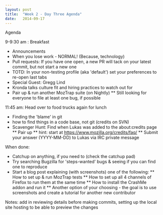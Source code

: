 ```yaml
---
layout: post
title:  "Week 2 - Day Three Agenda"
date:   2014-09-17
---
```


Agenda

9-9:30 am :  Breakfast

* Announcements
* When you lose work - NORMAL! (Because, technology)
* Pull requests: If you have one open, a new PR will tack on your latest commit, but not start a new one
* TOTD: In your non-testing profile (aka 'default') set your preferences to re-open last tabs
* Special Guest: Gregg Lind
* Kronda talks culture fit and hiring practices to watch out for
* Pair up & run another MozTrap suite (on Nightly)
** Still looking for everyone to file at least one bug, if possible

11:45 am: Head over to food trucks again for lunch

* Finding the 'blame' in git
* how to find things in a code base, not git (credits on SVN)
* Scavenger Hunt: Find when Lukas was added to the about:credits page
** Pair up
** hint: start at https://www.mozilla.org/credits/faq/
** Submit your answer (YYYY-MM-DD) to Lukas via IRC private message

When done:
* Catchup on anything, if you need to (check the catchup pad)
* Try searching Bugzilla for 'steps-wanted' bugs & seeing if you can find one to reproduce
* Start a blog post explaining (with screenshots) one of the following:
** How to set up & run MozTrap tests
** How to set up all 4 channels of Firefox to run them at the same time
** How to install the CrashMe addon and run it
** Another option of your choosing - the goal is to use screenshots and create a tutorial for another new contributor


Notes: add in reviewing details before making commits, setting up the local site hosting to be able
to preview the changes